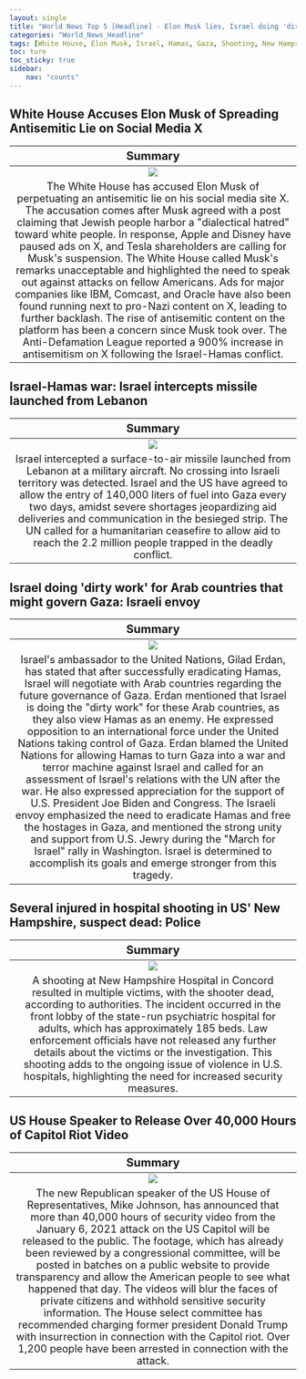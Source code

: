 ```yaml
---
layout: single
title: "World News Top 5 [Headline] - Elon Musk lies, Israel doing 'dirty work', Shooting at New Hampshire"
categories: "World_News_Headline"
tags: [White House, Elon Musk, Israel, Hamas, Gaza, Shooting, New Hampshire, US House]
toc: ture
toc_sticky: true
sidebar:
    nav: "counts"
---
```


<style>
table th:first-of-type {
    width: 100%;
    font-size: 20px;
}
table td:nth-of-type(1) {
    width: 100%;
    font-size: 18px;
}
</style>

## White House Accuses Elon Musk of Spreading Antisemitic Lie on Social Media X

Summary | 
:---:|
![](/assets/images/2023-11-18-World_News_Headline_231118_1-1.webp) |
The White House has accused Elon Musk of perpetuating an antisemitic lie on his social media site X. The accusation comes after Musk agreed with a post claiming that Jewish people harbor a "dialectical hatred" toward white people. In response, Apple and Disney have paused ads on X, and Tesla shareholders are calling for Musk's suspension. The White House called Musk's remarks unacceptable and highlighted the need to speak out against attacks on fellow Americans. Ads for major companies like IBM, Comcast, and Oracle have also been found running next to pro-Nazi content on X, leading to further backlash. The rise of antisemitic content on the platform has been a concern since Musk took over. The Anti-Defamation League reported a 900% increase in antisemitism on X following the Israel-Hamas conflict. |

## Israel-Hamas war: Israel intercepts missile launched from Lebanon

Summary | 
:---:|
![](/assets/images/2023-11-18-World_News_Headline_231118_1-2.webp) |
Israel intercepted a surface-to-air missile launched from Lebanon at a military aircraft. No crossing into Israeli territory was detected. Israel and the US have agreed to allow the entry of 140,000 liters of fuel into Gaza every two days, amidst severe shortages jeopardizing aid deliveries and communication in the besieged strip. The UN called for a humanitarian ceasefire to allow aid to reach the 2.2 million people trapped in the deadly conflict. |

## Israel doing 'dirty work' for Arab countries that might govern Gaza: Israeli envoy

Summary | 
:---:|
![](/assets/images/2023-11-18-World_News_Headline_231118_1-3.webp) |
Israel's ambassador to the United Nations, Gilad Erdan, has stated that after successfully eradicating Hamas, Israel will negotiate with Arab countries regarding the future governance of Gaza. Erdan mentioned that Israel is doing the "dirty work" for these Arab countries, as they also view Hamas as an enemy. He expressed opposition to an international force under the United Nations taking control of Gaza. Erdan blamed the United Nations for allowing Hamas to turn Gaza into a war and terror machine against Israel and called for an assessment of Israel's relations with the UN after the war. He also expressed appreciation for the support of U.S. President Joe Biden and Congress. The Israeli envoy emphasized the need to eradicate Hamas and free the hostages in Gaza, and mentioned the strong unity and support from U.S. Jewry during the "March for Israel" rally in Washington. Israel is determined to accomplish its goals and emerge stronger from this tragedy.  |

## Several injured in hospital shooting in US' New Hampshire, suspect dead: Police

Summary | 
:---:|
![](/assets/images/2023-11-18-World_News_Headline_231118_1-4.webp) |
A shooting at New Hampshire Hospital in Concord resulted in multiple victims, with the shooter dead, according to authorities. The incident occurred in the front lobby of the state-run psychiatric hospital for adults, which has approximately 185 beds. Law enforcement officials have not released any further details about the victims or the investigation. This shooting adds to the ongoing issue of violence in U.S. hospitals, highlighting the need for increased security measures.  |

## US House Speaker to Release Over 40,000 Hours of Capitol Riot Video

Summary | 
:---:|
![](/assets/images/2023-11-18-World_News_Headline_231118_1-5.webp) |
The new Republican speaker of the US House of Representatives, Mike Johnson, has announced that more than 40,000 hours of security video from the January 6, 2021 attack on the US Capitol will be released to the public. The footage, which has already been reviewed by a congressional committee, will be posted in batches on a public website to provide transparency and allow the American people to see what happened that day. The videos will blur the faces of private citizens and withhold sensitive security information. The House select committee has recommended charging former president Donald Trump with insurrection in connection with the Capitol riot. Over 1,200 people have been arrested in connection with the attack. |